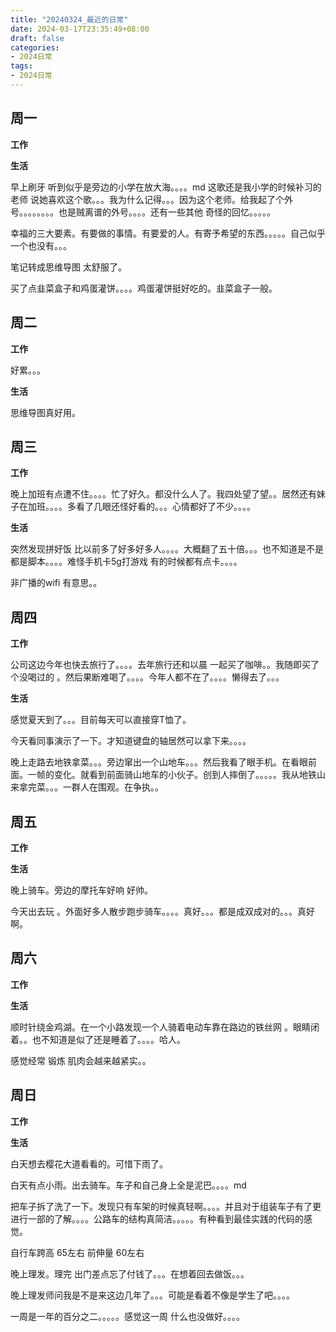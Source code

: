 ```yaml
---
title: "20240324_最近的日常"
date: 2024-03-17T23:35:49+08:00
draft: false
categories:
- 2024日常
tags:
- 2024日常
---
```



## 周一

**工作**



**生活**


早上刷牙 听到似乎是旁边的小学在放大海。。。。md 这歌还是我小学的时候补习的老师 说她喜欢这个歌。。。我为什么记得。。。因为这个老师。给我起了个外号。。。。。。。。也是贼离谱的外号。。。。还有一些其他 奇怪的回忆。。。。。


幸福的三大要素。有要做的事情。有要爱的人。有寄予希望的东西。。。。。自己似乎一个也没有。。。

笔记转成思维导图 太舒服了。

买了点韭菜盒子和鸡蛋灌饼。。。。鸡蛋灌饼挺好吃的。韭菜盒子一般。

## 周二

**工作**

好累。。。


**生活**


思维导图真好用。



## 周三


**工作**

晚上加班有点遭不住。。。。忙了好久。都没什么人了。我四处望了望。。居然还有妹子在加班。。。。多看了几眼还怪好看的。。。心情都好了不少。。。。

**生活**

突然发现拼好饭 比以前多了好多好多人。。。。大概翻了五十倍。。。也不知道是不是都是脚本。。。。难怪手机卡5g打游戏 有的时候都有点卡。。。。


非广播的wifi 有意思。。



## 周四


**工作**


公司这边今年也快去旅行了。。。。去年旅行还和以晨  一起买了咖啡。。我随即买了个没喝过的 。然后果断难喝了。。。。今年人都不在了。。。。懒得去了。。。

**生活**

感觉夏天到了。。。目前每天可以直接穿T恤了。

今天看同事演示了一下。才知道键盘的轴居然可以拿下来。。。。

晚上走路去地铁拿菜。。。旁边窜出一个山地车。。。然后我看了眼手机。在看眼前面。一帧的变化。就看到前面骑山地车的小伙子。创到人摔倒了。。。。。我从地铁山来拿完菜。。。一群人在围观。在争执。。


## 周五


**工作**



**生活**

晚上骑车。旁边的摩托车好响 好帅。


今天出去玩 。外面好多人散步跑步骑车。。。。真好。。。都是成双成对的。。。真好啊。

## 周六


**工作**



**生活**

顺时针绕金鸡湖。在一个小路发现一个人骑着电动车靠在路边的铁丝网 。眼睛闭着。。也不知道是似了还是睡着了。。。。哈人。

感觉经常 锻炼 肌肉会越来越紧实。。


## 周日


**工作**



**生活**

白天想去樱花大道看看的。可惜下雨了。

白天有点小雨。出去骑车。车子和自己身上全是泥巴。。。。md

 把车子拆了洗了一下。发现只有车架的时候真轻啊。。。。并且对于组装车子有了更进行一部的了解。。。。公路车的结构真简洁。。。。。有种看到最佳实践的代码的感觉。

自行车跨高 65左右 前伸量 60左右

晚上理发。理完 出门差点忘了付钱了。。。在想着回去做饭。。。

晚上理发师问我是不是来这边几年了。。。可能是看着不像是学生了吧。。。。

一周是一年的百分之二。。。。。感觉这一周 什么也没做好。。。。
